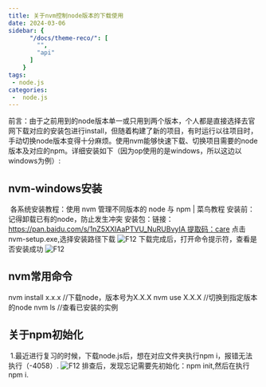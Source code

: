```yaml
---
title: 关于nvm控制node版本的下载使用
date: 2024-03-06
sidebar: {
      "/docs/theme-reco/": [
        "",
        "api"
      ]
    }
tags:
 - node.js
categories:
 -  node.js
---
```

前言：由于之前用到的node版本单一或只用到两个版本，个人都是直接选择去官网下载对应的安装包进行install，但随着构建了新的项目，有时运行以往项目时，手动切换node版本变得十分麻烦。使用nvm能够快速下载、切换项目需要的node版本及对应的npm。详细安装如下（因为op使用的是windows，所以这边以windows为例）:
## nvm-windows安装
​
各系统安装教程：使用 nvm 管理不同版本的 node 与 npm | 菜鸟教程
安装前：记得卸载已有的node，防止发生冲突
安装包：链接：https://pan.baidu.com/s/1nZ5XXIAaPTVU_NuRUBvyIA 提取码：care
点击nvm-setup.exe,选择安装路径下载
![F12](https://img-blog.csdnimg.cn/direct/d8c498049b704da0a428e86d83f3210b.png)
下载完成后，打开命令提示符，查看是否安装成功
![F12](https://img-blog.csdnimg.cn/direct/e0fa2add10bf48ad9fe020fbf81f0b9e.png)

## nvm常用命令
nvm install x.x.x //下载node，版本号为X.X.X
nvm use X.X.X //切换到指定版本的node
nvm ls //查看已安装的实例

## 关于npm初始化
​
1.最近进行复习的时候，下载node.js后，想在对应文件夹执行npm i，报错无法执行（-4058）.
![F12](https://img-blog.csdnimg.cn/direct/6a6632493ef24b4a92702184fe2febee.png)
排查后，发现忘记需要先初始化：npm init,然后在执行npm i.

​